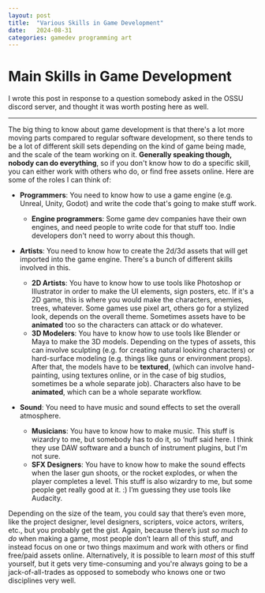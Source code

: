 ```yaml
---
layout: post
title:  "Various Skills in Game Development"
date:   2024-08-31
categories: gamedev programming art
---
```


# Main Skills in Game Development

I wrote this post in response to a question somebody asked in the OSSU discord server, and thought it was worth posting here as well.

---

The big thing to know about game development is that there's a lot more moving parts compared to regular software development, so there tends to be a lot of different skill sets depending on the kind of game being made, and the scale of the team working on it. **Generally speaking though, nobody can do everything**, so if you don't know how to do a specific skill, you can either work with others who do, or find free assets online. Here are some of the roles I can think of:

- **Programmers**: You need to know how to use a game engine (e.g. Unreal, Unity, Godot) and write the code that's going to make stuff work.
	- **Engine programmers**: Some game dev companies have their own engines, and need people to write code for that stuff too. Indie developers don't need to worry about this though.

- **Artists**: You need to know how to create the 2d/3d assets that will get imported into the game engine. There's a bunch of different skills involved in this.
	- **2D Artists**: You have to know how to use tools like Photoshop or Illustrator in order to make the UI elements, sign posters, etc. If it's a 2D game, this is where you would make the characters, enemies, trees, whatever. Some games use pixel art, others go for a stylized look, depends on the overall theme. Sometimes assets have to be **animated** too so the characters can attack or do whatever.
	- **3D Modelers**: You have to know how to use tools like Blender or Maya to make the 3D models. Depending on the types of assets, this can involve sculpting (e.g. for creating natural looking characters) or hard-surface modeling (e.g. things like guns or environment props). After that, the models have to be **textured**, (which can involve hand-painting, using textures online, or in the case of big studios, sometimes be a whole separate job). Characters also have to be **animated**, which can be a whole separate workflow.

- **Sound**: You need to have music and sound effects to set the overall atmosphere.
	- **Musicians**: You have to know how to make music. This stuff is wizardry to me, but somebody has to do it, so ‘nuff said here. I think they use DAW software and a bunch of instrument plugins, but I'm not sure.
	- **SFX Designers**: You have to know how to make the sound effects when the laser gun shoots, or the rocket explodes, or when the player completes a level. This stuff is also wizardry to me, but some people get really good at it. :) I’m guessing they use tools like Audacity.

Depending on the size of the team, you could say that there’s even more, like the project designer, level designers, scripters, voice actors, writers, etc., but you probably get the gist.
Again, because there’s just *so much to do* when making a game, most people don’t learn all of this stuff, and instead focus on one or two things maximum and work with others or find free/paid assets online.
Alternatively, it is possible to learn *most* of this stuff yourself, but it gets very time-consuming and you're always going to be a jack-of-all-trades as opposed to somebody who knows one or two disciplines very well.